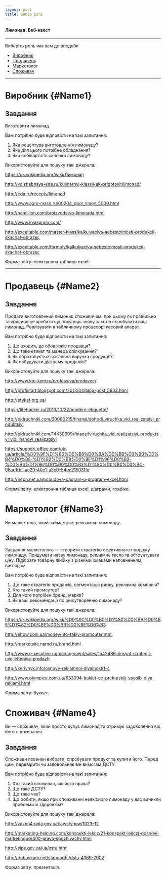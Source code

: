 ```yaml
---
layout: post
title: Вибір ролі
---
```


#### Лимонад. Веб-квест

***

Виберіть роль яка вам до вподоби

 * [Виробник](#Name1)
 * [Продавець](#Name2)
 * [Маркетолог](#Name3)
 * [Споживач](#Name4)

***    
# Виробник {#Name1}

## Завдання
Виготовити лимонад

Вам потрібно буде відповісти на такі запитання:

1. Яка рецептура виготовлення лимонаду?
2. Яке для цього потрібне обладнання?
3. Яка собівартість склянки лимонаду?

Bикористовуйте для пошуку такі джерела:

<https://uk.wikipedia.org/wiki/Лимонад>

<http://volshebnaya-eda.ru/kulinarnyj-klass/kak-prigotovit/limonad/>

<http://eda.ru/recepty/limonad>

<http://www.agro-mash.ru/00204_obor_limon_5000.html>

<http://namillion.com/proizvodstvo-limonada.html>

<http://www.kvasprom.com/>

<http://exceltable.com/master-klass/kalkulyaciya-sebestoimosti-produkcii-skachat-obrazec>

<http://exceltable.com/formuly/kalkulyaciya-sebestoimosti-produkcii-skachat-obrazec>

Форма звіту: електронна таблиця excel.

***

# Продавець {#Name2}

## Завдання

Продати виготовлений лимонад споживачам. при цьому як правильно та красиво це зробити що покупець знову захотів спробувати ваш лимонад. Реалізувати в табличному процесорі касовий апарат.

Вам потрібно буде відповісти на такі запитання:

1. Що входить до обов’язків продавця?
2. Що таке етикет та манера спілкування?
3. Як обраховується загальна виручка продукції?
4. Як побудувати діаграму продажів?

Bикористовуйте для пошуку такі джерела:

<http://www.kto-kem.ru/professiya/prodavec/>

<http://profistart.blogspot.com/2013/04/blog-post_5803.html>

<http://etyket.org.ua/>

<https://lifehacker.ru/2013/10/22/modern-etiquette/>

<http://pidruchniki.com/20080215/finansi/dohodi_viruchka_vid_realizatsiyi_produktsiyi>

<http://pidruchniki.com/14430309/finansi/viruchka_vid_realizatsiyi_produktsiyi_vid_inshoyi_realizatsiyi>

<https://support.office.com/uk-ua/article/%D0%9F%D1%80%D0%B8%D0%BA%D0%BB%D0%B0%D0%B4%D0%B8-%D1%82%D0%B8%D0%BF%D1%96%D0%B2-%D0%B4%D1%96%D0%B0%D0%B3%D1%80%D0%B0%D0%BC-96ac1fbf-ac20-40e1-a3c0-54ec215031fe>

<http://ncpn.net.ua/pobudova-dagram-u-program-excel.html>

Форма звіту: електронна таблиця excel, діаграми, графіки.

# Маркетолог {#Name3}

Ви маркетолог, який займається рекламою лимонаду.

## Завдання

Завдання маркетолога — створити стратегію ефективного продажу лимонаду. Придумати назву лимонаду, рекламне гасло та обґрунтувати ціну. Підібрати товарну лінійку з різними смаками наповненням, виглядом.

Вам потрібно буде відповісти на такі запитання:

1. Що таке стратегія продажів, сегментація ринку, рекламна компанія?
2. Хто такий промоутер?
3. Для чого потрібен бренд, марка?
4. Як ваші рекомендації по ціноутворенню лимонаду?

Bикористовуйте для пошуку такі джерела:

<https://uk.wikipedia.org/wiki/%D0%9C%D0%B0%D1%80%D0%BA%D0%B5%D1%82%D0%BE%D0%BB%D0%BE%D0%B3>

<http://ehow.com.ua/money/hto-takiy-promouter.html>

<http://marketsite.narod.ru/brand.html>

<http://www.e-xecutive.ru/management/sales/1542486-desyat-strategii-uvelicheniya-prodazh>

<http://kerivnyk.info/osnovy-reklamnoi-diyalnosti1-4>

<http://www.olympica.com.ua/633094-buklet-ce-prekrasnijj-sposib-dlya-reklami.html>

Форма звіту: буклет.

# Споживач {#Name4}

Ви — споживач, який просто купує лимонад та отримує задоволення від його споживання.

## Завдання

Споживач повинен вибрати, спробувати продукт та купити його. Перед цим, перевірити чи задовольняє він вимогам ДСТУ.

Вам потрібно буде відповісти на такі запитання:

1. Хто такий споживач, які його права?
2. Що таке ДСТУ?
3. Що таке чек?
4. Що робити, якщо при споживанні неякісного лимонаду у вас виникли проблеми зі здоров’ям?

Bикористовуйте для пошуку такі джерела:

<http://zakon4.rada.gov.ua/laws/show/1023-12>

<http://marketing-helping.com/konspekti-lekcz/21-konspekt-lekczj-qosnovi-marketinguq/400-prava-spozhivachv.html>

<http://sips.gov.ua/ua/sstu.html>

<http://dobavkam.net/standards/dstu-4069-2002>

Форма звіту: презентація.
